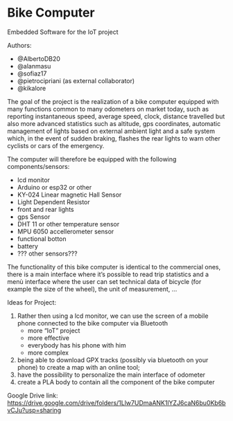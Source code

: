 # Bike Computer
Embedded Software for the IoT project

Authors:
- @AlbertoDB20
- @alanmasu
- @sofiaz17
- @pietrocipriani (as external collaborator)
- @kikalore


The goal of the project is the realization of a bike computer equipped with many functions common to many odometers on market today, such as reporting instantaneous speed, average speed, clock, distance travelled but also more advanced statistics such as altitude, gps coordinates, automatic management of lights based on external ambient light and a safe system which, in the event of sudden braking, flashes the rear lights to warn other cyclists or cars of the emergency. 

The computer will therefore be equipped with the following components/sensors:
- lcd monitor
- Arduino or esp32 or other
- KY-024 Linear magnetic Hall Sensor
- Light Dependent Resistor
- front and rear lights
- gps Sensor 
- DHT 11 or other temperature sensor
- MPU 6050 accellerometer sensor
- functional botton
- battery 
- ??? other sensors???

The functionality of this bike computer is identical to the commercial ones, there is a main interface where it’s possible to read trip statistics and a menù interface where the user can set technical data of bicycle (for example the size of the wheel), the unit of measurement, … 

Ideas for Project:
1) Rather then using a lcd monitor, we can use the screen of a mobile phone connected to the bike computer via Bluetooth
	+ more “IoT” project 
	+ more effective
	+ everybody has his phone with him
	- more complex 
2) being able to download GPX tracks (possibly via bluetooth on your phone) to create a map with an online tool;
3) have the possibility to personalize the main interface of odometer 
4) create a PLA body to contain all the component of the bike computer


Google Drive link:
https://drive.google.com/drive/folders/1Llw7UDmaANK1lYZJ6caN6bu0Kb6bvCJu?usp=sharing
